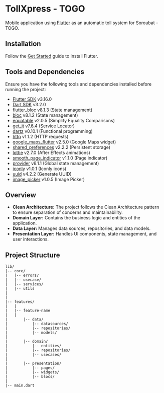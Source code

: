 # TollXpress - TOGO

Mobile application using [Flutter](https://flutter.dev/) as an automatic toll system for Soroubat - TOGO.

## Installation

Follow the [Get Started](https://docs.flutter.dev/get-started/install) guide to install Flutter.


## Tools and Dependencies

Ensure you have the following tools and dependencies installed before running the project:

* [Flutter SDK](https://docs.flutter.dev/get-started/install) v3.16.0
* [Dart SDK](https://dart.dev/get-dart) v3.2.0
* [flutter_bloc](https://pub.dev/packages/flutter_bloc) v8.1.3  (State management)
* [bloc](https://pub.dev/packages/bloc) v8.1.2  (State management)
* [equatable](https://pub.dev/packages/equatable) v2.0.5  (Simplify Equality Comparisons)
* [get_it](https://pub.dev/packages/get_it) v7.6.4  (Service Locator)
* [dartz](https://pub.dev/packages/dartz) v0.10.1  (Functional programming)
* [http](https://pub.dev/packages/http) v1.1.2  (HTTP requests)
* [google_maps_flutter](https://pub.dev/packages/google_maps_flutter) v2.5.0  (Google Maps widget)
* [shared_preferences](https://pub.dev/packages/shared_preferences) v2.2.2  (Persistent storage)
* [lottie](https://pub.dev/packages/lottie) v2.7.0  (After Effects animations)
* [smooth_page_indicator](https://pub.dev/packages/smooth_page_indicator) v1.1.0  (Page indicator)
* [provider](https://pub.dev/packages/provider) v6.1.1  (Global state management)
* [iconly](https://pub.dev/packages/iconly) v1.0.1  (Iconly icons)
* [uuid](https://pub.dev/packages/uuid) v4.2.2  (Generate UUID)
* [image_picker](https://pub.dev/packages/image_picker) v1.0.5  (Image Picker)



## Overview
* **Clean Architecture:** The project follows the Clean Architecture pattern to ensure separation of concerns and maintainability.
* **Domain Layer:** Contains the business logic and entities of the application.
* **Data Layer:** Manages data sources, repositories, and data models.
* **Presentation Layer:** Handles UI components, state management, and user interactions.


## Project Structure
```
lib/
|-- core/
|   |-- errors/
|   |-- usecase/
|   |-- services/
|   |-- utils
|
|
|-- features/
|   |
|   |-- feature-name
|   |
|       |-- data/
|           |-- datasources/
|           |-- repositories/
|           |-- models/
|
|       |-- domain/
|           |-- entities/
|           |-- repositories/
|           |-- usecases/
|
|       |-- presentation/
|           |-- pages/
|           |-- widgets/
|           |-- blocs/
|
|-- main.dart
```